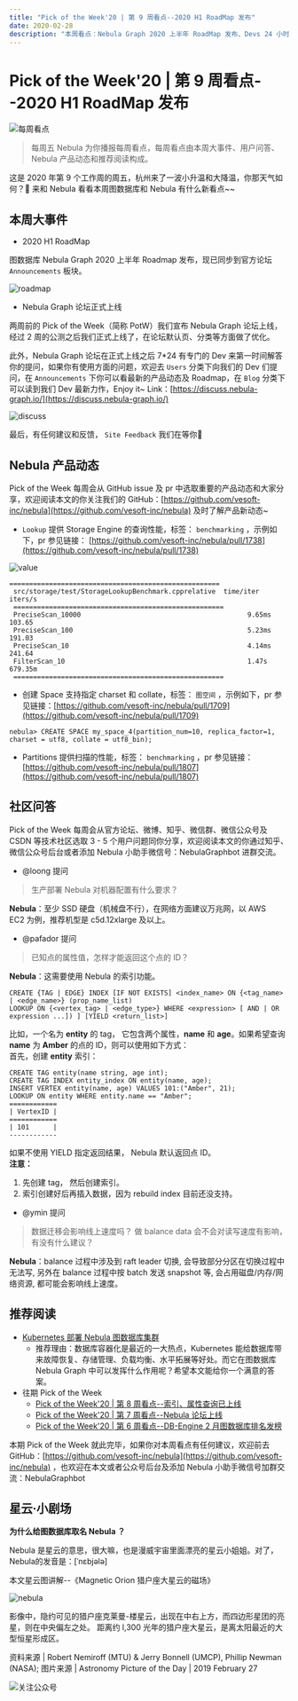 ```yaml
---
title: "Pick of the Week'20 | 第 9 周看点--2020 H1 RoadMap 发布"
date: 2020-02-28
description: "本周看点：Nebula Graph 2020 上半年 RoadMap 发布、Devs 24 小时在官方论坛 On call…"
---
```

# Pick of the Week'20 | 第 9 周看点--2020 H1 RoadMap 发布

![每周看点](https://user-images.githubusercontent.com/56643819/69411498-0ae7ef00-0d48-11ea-87fd-d0ddad4dcdf4.png)

> 每周五 Nebula 为你播报每周看点，每周看点由本周大事件、用户问答、Nebula 产品动态和推荐阅读构成。

这是 2020 年第 9 个工作周的周五，杭州来了一波小升温和大降温，你那天气如何？🌝 来和 Nebula 看看本周图数据库和 Nebula 有什么新看点~~

## 本周大事件

- 2020 H1 RoadMap

图数据库 Nebula Graph 2020 上半年 Roadmap 发布，现已同步到官方论坛 `Announcements` 板块。

![roadmap](https://user-images.githubusercontent.com/38887077/75523068-48929d00-5a46-11ea-9dc6-0b015b653bca.png)

- Nebula Graph 论坛正式上线

两周前的 Pick of the Week（简称 PotW）我们宣布 Nebula Graph 论坛上线，经过 2 周的公测之后我们正式上线了，在论坛默认页、分类等方面做了优化。

此外，Nebula Graph 论坛在正式上线之后 7*24 有专门的 Dev 来第一时间解答你的提问，如果你有使用方面的问题，欢迎去 `Users` 分类下向我们的 Dev 们提问，在 `Announcements` 下你可以看最新的产品动态及 Roadmap，在 `Blog` 分类下可以读到我们 Dev 最新力作，Enjoy it~ Link：[https://discuss.nebula-graph.io/](https://discuss.nebula-graph.io/)

![discuss](https://user-images.githubusercontent.com/38887077/75523091-59dba980-5a46-11ea-8395-018dfc71b2d7.png)

最后，有任何建议和反馈， `Site Feedback` 我们在等你🎊

## Nebula 产品动态

Pick of the Week 每周会从 GitHub issue 及 pr 中选取重要的产品动态和大家分享，欢迎阅读本文的你关注我们的 GitHub：[https://github.com/vesoft-inc/nebula](https://github.com/vesoft-inc/nebula) 及时了解产品新动态~

- `Lookup` 提供 Storage Engine 的查询性能，标签： `benchmarking` ，示例如下，pr 参见链接： [https://github.com/vesoft-inc/nebula/pull/1738](https://github.com/vesoft-inc/nebula/pull/1738)

![value](https://user-images.githubusercontent.com/38887077/75523121-69f38900-5a46-11ea-964c-8b904896707e.png)

```
=====================================================
 src/storage/test/StorageLookupBenchmark.cpprelative  time/iter  iters/s
 =====================================================
 PreciseScan_10000                                          9.65ms   103.65
 PreciseScan_100                                            5.23ms   191.03
 PreciseScan_10                                             4.14ms   241.64
 FilterScan_10                                              1.47s  679.35m
 =====================================================
```

- 创建 Space 支持指定 charset 和 collate，标签： `图空间` ，示例如下，pr 参见链接：[https://github.com/vesoft-inc/nebula/pull/1709](https://github.com/vesoft-inc/nebula/pull/1709)

```
nebula> CREATE SPACE my_space_4(partition_num=10, replica_factor=1, charset = utf8, collate = utf8_bin);
```

- Partitions 提供扫描的性能，标签： `benchmarking` ，pr 参见链接：[https://github.com/vesoft-inc/nebula/pull/1807](https://github.com/vesoft-inc/nebula/pull/1807)

## 社区问答
Pick of the Week 每周会从官方论坛、微博、知乎、微信群、微信公众号及 CSDN 等技术社区选取 3 - 5 个用户问题同你分享，欢迎阅读本文的你通过知乎、微信公众号后台或者添加 Nebula 小助手微信号：NebulaGraphbot 进群交流。

- @loong 提问
> 生产部署 Nebula 对机器配置有什么要求？

**Nebula**：至少 SSD 硬盘（机械盘不行），在网络方面建议万兆网，以 AWS EC2 为例，推荐机型是 c5d.12xlarge 及以上。

- @pafador 提问
> 已知点的属性值，怎样才能返回这个点的 ID？

**Nebula**：这需要使用 Nebula 的索引功能。

```
CREATE {TAG | EDGE} INDEX [IF NOT EXISTS] <index_name> ON {<tag_name> | <edge_name>} (prop_name_list)
LOOKUP ON {<vertex_tag> | <edge_type>} WHERE <expression> [ AND | OR expression ...]) ] [YIELD <return_list>]
```
比如，一个名为 **entity** 的 tag， 它包含两个属性，**name** 和 **age**。如果希望查询 **name** 为 **Amber** 的点的 ID，则可以使用如下方式：<br />首先，创建 **entity** 索引：
```
CREATE TAG entity(name string, age int);
CREATE TAG INDEX entity_index ON entity(name, age);
INSERT VERTEX entity(name, age) VALUES 101:("Amber", 21);
LOOKUP ON entity WHERE entity.name == "Amber";
============
| VertexID |
============
| 101      |
------------
```
如果不使用 YIELD 指定返回结果， Nebula 默认返回点 ID。<br />**注意：**

1. 先创建 tag， 然后创建索引。
1. 索引创建好后再插入数据，因为 rebuild index 目前还没支持。

- @ymin 提问
> 数据迁移会影响线上速度吗？ 做 balance data 会不会对读写速度有影响，有没有什么建议？

**Nebula**：balance 过程中涉及到 raft leader 切换, 会导致部分分区在切换过程中无法写, 另外在 balance 过程中按 batch 发送 snapshot 等, 会占用磁盘/内存/网络资源, 都可能会影响线上速度。

## 推荐阅读

- [Kubernetes 部署 Nebula 图数据库集群](https://zhuanlan.zhihu.com/p/109228061)
  - 推荐理由：数据库容器化是最近的一大热点，Kubernetes 能给数据库带来故障恢复、存储管理、负载均衡、水平拓展等好处。而它在图数据库 Nebula Graph 中可以发挥什么作用呢？希望本文能给你一个满意的答案。
- 往期 Pick of the Week
  - [Pick of the Week'20 | 第 8 周看点--索引、属性查询已上线](https://zhuanlan.zhihu.com/p/108274450)
  - [Pick of the Week'20 | 第 7 周看点--Nebula 论坛上线](https://zhuanlan.zhihu.com/p/106925218)
  - [Pick of the Week'20 | 第 6 周看点--DB-Engine 2 月图数据库排名发榜](https://zhuanlan.zhihu.com/p/105611083)

本期 Pick of the Week 就此完毕，如果你对本周看点有任何建议，欢迎前去 GitHub：[https://github.com/vesoft-inc/nebula](https://github.com/vesoft-inc/nebula) ，也欢迎在本文或者公众号后台及添加 Nebula 小助手微信号加群交流：NebulaGraphbot 

## 星云·小剧场

**为什么给图数据库取名 Nebula ？**

Nebula 是星云的意思，很大嘛，也是漫威宇宙里面漂亮的星云小姐姐。对了，Nebula的发音是：[ˈnɛbjələ]

本文星云图讲解--《Magnetic Orion 猎户座大星云的磁场》

![nebula](https://user-images.githubusercontent.com/38887077/75523183-7d9eef80-5a46-11ea-891f-8abef5289344.png)

影像中，隐约可见的猎户座克莱曼-楼星云，出现在中右上方，而四边形星团的亮星，则在中央偏左之处。 距离约 l,300 光年的猎户座大星云，是离太阳最近的大型恒星形成区。

资料来源 | Robert Nemiroff (MTU) & Jerry Bonnell (UMCP), Phillip Newman (NASA);
图片来源 | Astronomy Picture of the Day | 2019 February 27

![关注公众号](https://user-images.githubusercontent.com/56643819/69411505-0de2df80-0d48-11ea-88c0-444d157926f1.png)
